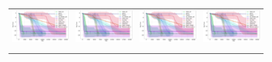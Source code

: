 <table>
​	<tr>
		<td>
			<div>
				<img src="classic_Linear_Slope_log_cost_curve.png"/>
			</div>
​		</td>
​		<td>
			<div>
				<img src="classic_Linear_Slope_log_cost_curve.png"/>
			</div>
​		</td>
​		<td>
			<div>
				<img src="classic_Linear_Slope_log_cost_curve.png"/>
			</div>
​		</td>
​		<td>
			<div>
				<img src="classic_Linear_Slope_log_cost_curve.png"/>
			</div>
​		</td>
​	</tr>
</table>
